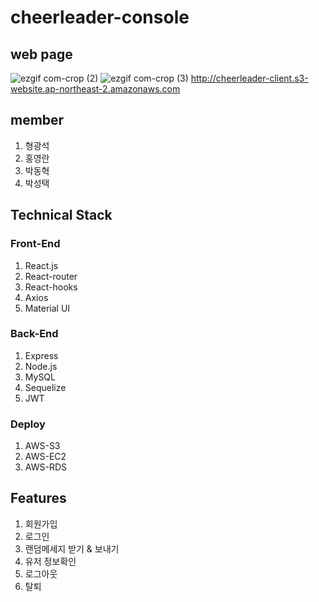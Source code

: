 # cheerleader-console

## web page
![ezgif com-crop (2)](https://user-images.githubusercontent.com/55645972/76160066-21388000-616a-11ea-9bd2-20f29fe95a76.gif)
![ezgif com-crop (3)](https://user-images.githubusercontent.com/55645972/76160083-40cfa880-616a-11ea-9286-68c9c5882b6c.gif)
http://cheerleader-client.s3-website.ap-northeast-2.amazonaws.com

## member

1. 형광석
2. 홍영란
3. 박동혁
4. 박성택 

## Technical Stack
### Front-End
1. React.js
2. React-router
3. React-hooks
4. Axios
5. Material UI
### Back-End
1. Express
2. Node.js
3. MySQL
4. Sequelize
5. JWT
### Deploy
1. AWS-S3
2. AWS-EC2
3. AWS-RDS

## Features
1. 회원가입
2. 로그인
3. 랜덤메세지 받기 & 보내기
4. 유저 정보확인
5. 로그아웃
6. 탈퇴
